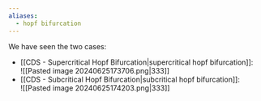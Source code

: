 ```yaml
---
aliases:
  - hopf bifurcation
---
```

We have seen the two cases:
- [[CDS - Supercritical Hopf Bifurcation|supercritical hopf bifurcation]]:<br>![[Pasted image 20240625173706.png|333]]
- [[CDS - Subcritical Hopf Bifurcation|subcritical hopf bifurcation]]:<br>![[Pasted image 20240625174203.png|333]]
